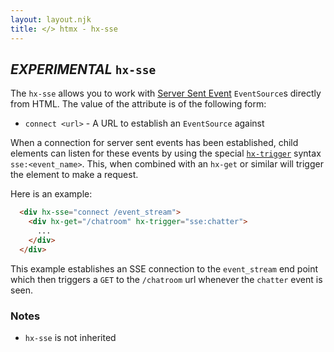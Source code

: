 ```yaml
---
layout: layout.njk
title: </> htmx - hx-sse
---
```


## *EXPERIMENTAL* `hx-sse`

The `hx-sse` allows you to work with [Server Sent Event](https://developer.mozilla.org/en-US/docs/Web/API/Server-sent_events/Using_server-sent_events)
`EventSource`s directly from HTML.  The value of the attribute is of the following form:

* `connect <url>` - A URL to establish an `EventSource` against

When a connection for server sent events has been established, child elements can listen for these events by using
the special [`hx-trigger`](/attributes/hx-trigger) syntax `sse:<event_name>`.  This, when combined with an `hx-get`
or similar will trigger the element to make a request.

Here is an example:

```html
  <div hx-sse="connect /event_stream">
    <div hx-get="/chatroom" hx-trigger="sse:chatter">
      ...
    </div>
  </div>
```

This example establishes an SSE connection to the `event_stream` end point which then triggers
a `GET` to the `/chatroom` url whenever the `chatter` event is seen.

### Notes

* `hx-sse` is not inherited
